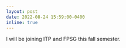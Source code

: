 ```yaml
---
layout: post
date: 2022-08-24 15:59:00-0400
inline: true
---
```


I will be joining ITP and FPSG this fall semester. 
